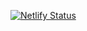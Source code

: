[![Netlify Status](https://api.netlify.com/api/v1/badges/30afdcb3-b1c8-4885-b2e7-54ee486c8390/deploy-status)](https://app.netlify.com/sites/framekiller/deploys)
